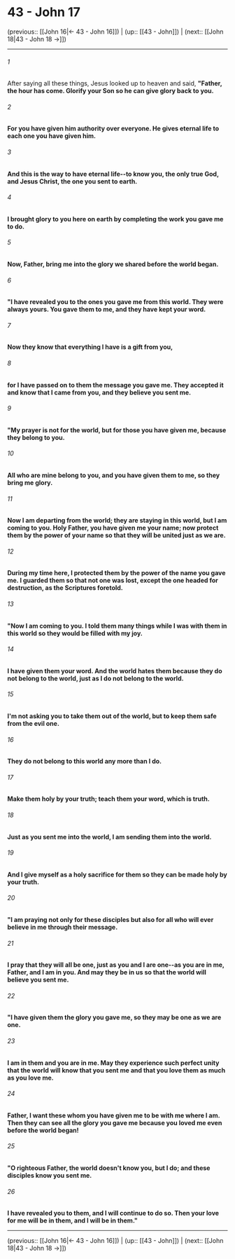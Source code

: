 # 43 - John 17

(previous:: [[John 16|← 43 - John 16]]) | (up:: [[43 - John]]) | (next:: [[John 18|43 - John 18 →]])

***


###### 1 
After saying all these things, Jesus looked up to heaven and said, **"Father, the hour has come. Glorify your Son so he can give glory back to you.** 

###### 2 
**For you have given him authority over everyone. He gives eternal life to each one you have given him.** 

###### 3 
**And this is the way to have eternal life--to know you, the only true God, and Jesus Christ, the one you sent to earth.** 

###### 4 
**I brought glory to you here on earth by completing the work you gave me to do.** 

###### 5 
**Now, Father, bring me into the glory we shared before the world began.** 

###### 6 
**"I have revealed you to the ones you gave me from this world. They were always yours. You gave them to me, and they have kept your word.** 

###### 7 
**Now they know that everything I have is a gift from you,** 

###### 8 
**for I have passed on to them the message you gave me. They accepted it and know that I came from you, and they believe you sent me.** 

###### 9 
**"My prayer is not for the world, but for those you have given me, because they belong to you.** 

###### 10 
**All who are mine belong to you, and you have given them to me, so they bring me glory.** 

###### 11 
**Now I am departing from the world; they are staying in this world, but I am coming to you. Holy Father, you have given me your name; now protect them by the power of your name so that they will be united just as we are.** 

###### 12 
**During my time here, I protected them by the power of the name you gave me. I guarded them so that not one was lost, except the one headed for destruction, as the Scriptures foretold.** 

###### 13 
**"Now I am coming to you. I told them many things while I was with them in this world so they would be filled with my joy.** 

###### 14 
**I have given them your word. And the world hates them because they do not belong to the world, just as I do not belong to the world.** 

###### 15 
**I'm not asking you to take them out of the world, but to keep them safe from the evil one.** 

###### 16 
**They do not belong to this world any more than I do.** 

###### 17 
**Make them holy by your truth; teach them your word, which is truth.** 

###### 18 
**Just as you sent me into the world, I am sending them into the world.** 

###### 19 
**And I give myself as a holy sacrifice for them so they can be made holy by your truth.** 

###### 20 
**"I am praying not only for these disciples but also for all who will ever believe in me through their message.** 

###### 21 
**I pray that they will all be one, just as you and I are one--as you are in me, Father, and I am in you. And may they be in us so that the world will believe you sent me.** 

###### 22 
**"I have given them the glory you gave me, so they may be one as we are one.** 

###### 23 
**I am in them and you are in me. May they experience such perfect unity that the world will know that you sent me and that you love them as much as you love me.** 

###### 24 
**Father, I want these whom you have given me to be with me where I am. Then they can see all the glory you gave me because you loved me even before the world began!** 

###### 25 
**"O righteous Father, the world doesn't know you, but I do; and these disciples know you sent me.** 

###### 26 
**I have revealed you to them, and I will continue to do so. Then your love for me will be in them, and I will be in them."**

***

(previous:: [[John 16|← 43 - John 16]]) | (up:: [[43 - John]]) | (next:: [[John 18|43 - John 18 →]])

